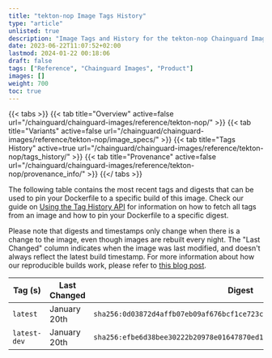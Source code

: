 ```yaml
---
title: "tekton-nop Image Tags History"
type: "article"
unlisted: true
description: "Image Tags and History for the tekton-nop Chainguard Image"
date: 2023-06-22T11:07:52+02:00
lastmod: 2024-01-22 00:18:06
draft: false
tags: ["Reference", "Chainguard Images", "Product"]
images: []
weight: 700
toc: true
---
```


{{< tabs >}}
{{< tab title="Overview" active=false url="/chainguard/chainguard-images/reference/tekton-nop/" >}}
{{< tab title="Variants" active=false url="/chainguard/chainguard-images/reference/tekton-nop/image_specs/" >}}
{{< tab title="Tags History" active=true url="/chainguard/chainguard-images/reference/tekton-nop/tags_history/" >}}
{{< tab title="Provenance" active=false url="/chainguard/chainguard-images/reference/tekton-nop/provenance_info/" >}}
{{</ tabs >}}

The following table contains the most recent tags and digests that can be used to pin your Dockerfile to a specific build of this image. Check our guide on [Using the Tag History API](/chainguard/chainguard-images/using-the-tag-history-api/) for information on how to fetch all tags from an image and how to pin your Dockerfile to a specific digest.

Please note that digests and timestamps only change when there is a change to the image, even though images are rebuilt every night. The "Last Changed" column indicates when the image was last modified, and doesn't always reflect the latest build timestamp. For more information about how our reproducible builds work, please refer to [this blog post](https://www.chainguard.dev/unchained/reproducing-chainguards-reproducible-image-builds).

| Tag (s)       | Last Changed | Digest                                                                    |
|---------------|--------------|---------------------------------------------------------------------------|
|  `latest`     | January 20th | `sha256:0d03872d4affb07eb09af676bcf1ce723cbcc05b743d49ab0365aa76da8f35f4` |
|  `latest-dev` | January 20th | `sha256:efbe6d38bee30222b20978e01647870ed174c52f86eabfbd3e00160f74994f91` |

